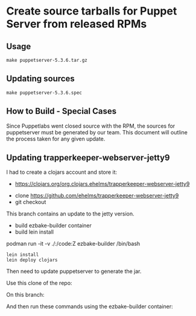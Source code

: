 # Create source tarballs for Puppet Server from released RPMs

## Usage
```
make puppetserver-5.3.6.tar.gz
```

## Updating sources
```
make puppetserver-5.3.6.spec
```

## How to Build - Special Cases

Since Puppetlabs went closed source with the RPM, the sources for puppetserver must be generated by our team. This document will outline the process taken for any given update.

## Updating trapperkeeper-webserver-jetty9

I had to create a clojars account and store it:

 - https://clojars.org/org.clojars.ehelms/trapperkeeper-webserver-jetty9

* clone https://github.com/ehelms/trapperkeeper-webserver-jetty9
* git checkout <branch>

This branch contains an update to the jetty version.

- build ezbake-builder container
- build lein install

podman run -it -v ./:/code:Z ezbake-builder /bin/bash

```
lein install
lein deploy clojars
```

Then need to update puppetserver to generate the jar.

Use this clone of the repo:

On this branch:

And then run these commands using the ezbake-builder container:

